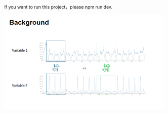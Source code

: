 If you want to run this project，please npm run dev.

![image](https://github.com/tanwei20011111/MTS_Vis/blob/main/img/1.png)

